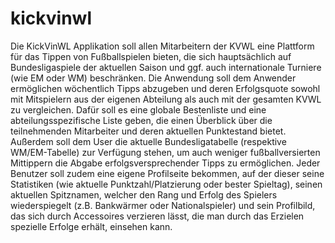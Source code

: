 # kickvinwl

Die KickVinWL Applikation soll allen Mitarbeitern der KVWL eine Plattform für das Tippen von Fußballspielen bieten, die sich hauptsächlich auf Bundesligaspiele der aktuellen Saison und ggf. auch internationale Turniere (wie EM oder WM) beschränken.
Die Anwendung soll dem Anwender ermöglichen wöchentlich Tipps abzugeben und deren Erfolgsquote sowohl mit Mitspielern aus der eigenen Abteilung als auch mit der gesamten KVWL zu vergleichen. Dafür soll es eine globale Bestenliste und eine abteilungsspezifische Liste geben, die einen Überblick über die teilnehmenden Mitarbeiter und deren aktuellen Punktestand bietet.
Außerdem soll dem User die aktuelle Bundesligatabelle (respektive WM/EM-Tabelle) zur Verfügung stehen, um auch weniger fußballversierten Mittippern die Abgabe erfolgsversprechender Tipps zu ermöglichen.
Jeder Benutzer soll zudem eine eigene Profilseite bekommen, auf der dieser seine Statistiken (wie aktuelle Punktzahl/Platzierung oder bester Spieltag), seinen aktuellen Spitznamen, welcher den Rang und Erfolg des Spielers wiederspiegelt (z.B. Bankwärmer oder Nationalspieler) und sein Profilbild, das sich durch Accessoires verzieren lässt, die man durch das Erzielen spezielle Erfolge erhält, einsehen kann.
